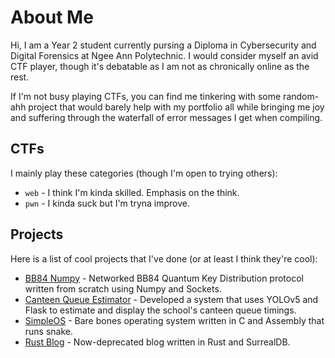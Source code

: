# About Me

Hi, I am a Year 2 student currently pursing a Diploma in Cybersecurity and
Digital Forensics at Ngee Ann Polytechnic. I would consider myself an avid
CTF player, though it's debatable as I am not as chronically online as the rest.

If I'm not busy playing CTFs, you can find me tinkering with some random-ahh
project that would barely help with my portfolio all while bringing me joy
and suffering through the waterfall of error messages I get when compiling.

## CTFs

I mainly play these categories (though I'm open to trying others):

- `web` - I think I'm kinda skilled. Emphasis on the think.
- `pwn` - I kinda suck but I'm tryna improve.

## Projects

Here is a list of cool projects that I've done (or at least I think they're cool):

- [BB84 Numpy](https://github.com/notbowen/bb84-numpy) - Networked BB84 Quantum Key Distribution protocol written from scratch using Numpy and Sockets.
- [Canteen Queue Estimator](https://github.com/notbowen/CanteenQueueEstimater) - Developed a system that uses YOLOv5 and Flask to estimate and display the school's canteen queue timings.
- [SimpleOS](https://github.com/notbowen/SimpleOS) - Bare bones operating system written in C and Assembly that runs snake.
- [Rust Blog](https://github.com/notbowen/RustBlog) - Now-deprecated blog written in Rust and SurrealDB.
